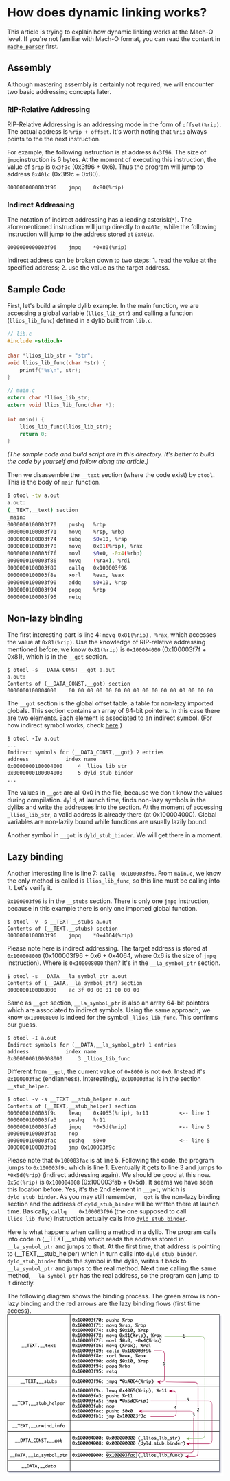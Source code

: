 # How does dynamic linking works?

This article is trying to explain how dynamic linking works at the Mach-O level. If you're not familiar with Mach-O format, you can read the content in [`macho_parser`](https://github.com/qyang-nj/llios/tree/main/macho_parser) first.

## Assembly
Although mastering assembly is certainly not required, we will encounter two basic addressing concepts later.

### RIP-Relative Addressing
RIP-Relative Addressing is an addressing mode in the form of `offset(%rip)`. The actual address is `%rip + offset`. It's worth noting that `%rip` always points to the the next instruction.

For example, the following instruction is at address `0x3f96`. The size of `jmpq`instruction is 6 bytes. At the moment of executing this instruction, the value of `$rip` is `0x3f9c` (0x3f96 + 0x6). Thus the program will jump to address `0x401c` (0x3f9c + 0x80).
```
0000000000003f96    jmpq    0x80(%rip)
```

### Indirect Addressing
The notation of indirect addressing has a leading asterisk(`*`). The aforementioned instruction will jump directly to `0x401c`, while the following instruction will jump to the address stored at `0x401c`.
```
0000000000003f96    jmpq    *0x80(%rip)
```
Indirect address can be broken down to two steps: 1. read the value at the specified address; 2. use the value as the target address.

## Sample Code
First, let's build a simple dylib example. In the main function, we are accessing a global variable (`llios_lib_str`) and calling a function (`llios_lib_func`) defined in a dylib built from `lib.c`.

```c
// lib.c
#include <stdio.h>

char *llios_lib_str = "str";
void llios_lib_func(char *str) {
    printf("%s\n", str);
}

```

``` c
// main.c
extern char *llios_lib_str;
extern void llios_lib_func(char *);

int main() {
    llios_lib_func(llios_lib_str);
    return 0;
}

```
*(The sample code and build script are in this directory. It's better to build the code by yourself and follow along the article.)*

Then we disassemble the `__text` section (where the code exist) by `otool`. This is the body of `main` function.

``` bash
$ otool -tv a.out
a.out:
(__TEXT,__text) section
_main:
0000000100003f70	pushq	%rbp
0000000100003f71	movq	%rsp, %rbp
0000000100003f74	subq	$0x10, %rsp
0000000100003f78	movq	0x81(%rip), %rax
0000000100003f7f	movl	$0x0, -0x4(%rbp)
0000000100003f86	movq	(%rax), %rdi
0000000100003f89	callq	0x100003f96
0000000100003f8e	xorl	%eax, %eax
0000000100003f90	addq	$0x10, %rsp
0000000100003f94	popq	%rbp
0000000100003f95	retq
```

## Non-lazy binding
The first interesting part is line 4: `movq	0x81(%rip), %rax`, which accesses the value at `0x81(%rip)`. Use the knowledge of RIP-relative addressing mentioned before, we know `0x81(%rip)` is `0x100004000` (0x100003f7f + 0x81), which is in the `__got` section.

```
$ otool -s __DATA_CONST __got a.out
a.out:
Contents of (__DATA_CONST,__got) section
0000000100004000	00 00 00 00 00 00 00 00 00 00 00 00 00 00 00 00
```

The `__got` section is the global offset table, a table for non-lazy imported globals. This section contains an array of 64-bit pointers. In this case there are two elements. Each element is associated to an indirect symbol. (For how indirect symbol works, check [here](../macho_parser#indirect-symbol-table).)

```
$ otool -Iv a.out
...
Indirect symbols for (__DATA_CONST,__got) 2 entries
address            index name
0x0000000100004000     4 _llios_lib_str
0x0000000100004008     5 dyld_stub_binder
...
```

The values in `__got` are all 0x0 in the file, because we don't know the values during compilation. `dyld`, at launch time, finds non-lazy symbols in the dylibs and write the addresses into the section. At the moment of accessing `_llios_lib_str`, a valid address is already there (at 0x100004000). Global variables are non-lazily bound while functions are usually lazily bound.

Another symbol in `__got` is `dyld_stub_binder`. We will get there in a moment.


## Lazy binding
Another interesting line is line 7: `callq	0x100003f96`. From `main.c`, we know the only method is called is `llios_lib_func`, so this line must be calling into it. Let's verify it.

`0x100003f96` is in the `__stubs` section. There is only one `jmpq` instruction, because in this example there is only one imported global function.
```
$ otool -v -s __TEXT __stubs a.out
Contents of (__TEXT,__stubs) section
0000000100003f96	jmpq	*0x4064(%rip)
```

Please note here is indirect addressing. The target address is stored at `0x100008000` (0x100003f96 + 0x6 + 0x4064, where 0x6 is the size of `jmpq` instruction). Where is `0x100008000` then? It's in the `__la_symbol_ptr` section.
```
$ otool -s __DATA __la_symbol_ptr a.out
Contents of (__DATA,__la_symbol_ptr) section
0000000100008000	ac 3f 00 00 01 00 00 00
```

Same as `__got` section, `__la_symbol_ptr` is also an array 64-bit pointers which are associated to indirect symbols. Using the same approach, we know `0x100008000` is indeed for the symbol `_llios_lib_func`. This confirms our guess.
```
$ otool -I a.out
Indirect symbols for (__DATA,__la_symbol_ptr) 1 entries
address            index name
0x0000000100008000     3 _llios_lib_func
```

Different from `__got`, the current value of `0x8000` is not `0x0`. Instead it's `0x100003fac` (endianness). Interestingly, `0x100003fac` is in the section `__stub_helper`.
```
$ otool -v -s __TEXT __stub_helper a.out
Contents of (__TEXT,__stub_helper) section
0000000100003f9c	leaq	0x4065(%rip), %r11          <-- line 1
0000000100003fa3	pushq	%r11
0000000100003fa5	jmpq	*0x5d(%rip)                 <-- line 3
0000000100003fab	nop
0000000100003fac	pushq	$0x0                        <-- line 5
0000000100003fb1	jmp	0x100003f9c
```
Please note that `0x100003fac` is at line 5. Following the code, the program jumps to `0x100003f9c` which is line 1. Eventually it gets to line 3 and jumps to `*0x5d(%rip)` (indirect addressing again). We should be good at this now. `0x5d(%rip)` is `0x100004008` (0x100003fab + 0x5d). It seems we have seen this location before. Yes, it's the 2nd element in `__got`, which is `dyld_stub_binder`. As you may still remember, `__got` is the non-lazy binding section and the address of `dyld_stub_binder` will be written there at launch time. Basically, `callq	0x100003f96` (the one supposed to call `llios_lib_func`) instruction actually calls into [`dyld_stub_binder`](https://opensource.apple.com/source/dyld/dyld-195.5/src/dyld_stub_binder.s.auto.html).

Here is what happens when calling a method in a dylib. The program calls into code in (__TEXT,__stub) which reads the address stored in `__la_symbol_ptr` and jumps to that. At the first time, that address is pointing to (__TEXT,__stub_helper) which in turn calls into `dyld_stub_binder`. `dyld_stub_binder` finds the symbol in the dylib, writes it back to `__la_symbol_ptr` and jumps to the real method. Next time calling the same method, `__la_symbol_ptr` has the real address, so the program can jump to it directly.

The following diagram shows the binding process. The green arrow is non-lazy binding and the red arrows are the lazy binding flows (first time access).
![Trie Graph](../articles/images/dynamic_linking_binding.png)
